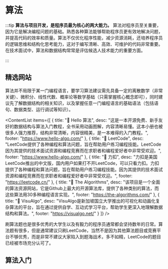 # 算法

:::tip
**算法与项目开发，是程序员最为核心的两大能力。** 算法对程序员至关重要，因为它是解决编程问题的基础。熟悉各种算法能够帮助程序员更有效地解决问题，并提高代码的效率和质量。算法不仅优化程序性能，减少资源消耗，还培养程序员的逻辑思维和结构化思考能力，这对于编写清晰、高效、可维护的代码非常重要。在技术面试中，算法和数据结构常常是评估候选人技术能力的重要方面。

:::

## 精选网站
算法并不局限于某一门编程语言，要学习算法建议需先具备一定的离散数学（非常关键）、微积分、线性代数、概率论等数学基础（只需掌握核心概念即可），同时建议先了解数据结构的相关知识，以及掌握任意一门编程语言的基础语法（包括语句、数据类型、运行调试等知识）。



<ContentList 
  items={[
    {
      title: "🍔 Hello 算法",
      desc: "这是一本开源免费、新手友好的数据结构与算法入门教程，全书采用动画图解，内容清晰易懂。这本小册也被很多人强力推荐，结构非常清晰，内容很精美，是一本难得的入门教程。",
      footer: "https://www.hello-algo.com/"
    },
    {
      title: "🍖 LeetCode",
      desc: "LeetCode提供了各种编程和算法问题，旨在帮助用户练习编程技能。LeetCode因为其提供的技术面试资源和编程竞赛而在求职者和编程爱好者中非常受欢迎。",
      footer: "https://www.hello-algo.com/"
    },
    {
      title: "🥪 力扣",
      desc: "力扣是美国LeetCode推出的中文版，国内用户如果打不开LeetCode，可以只看力扣。力扣提供了各种编程和算法问题，旨在帮助用户练习编程技能。因为其提供的技术面试资源和编程竞赛而在求职者和编程爱好者中非常受欢迎。",
      footer: "https://leetcode.cn/"
    },
    {
      title: "🥟 The Algorithms",
      desc: "该项目是一个全面的算法资源网站，它是Github上最大的开源算法库，提供了各种类别的算法，而这些算法用30多种编程语言实现。",
      footer: "https://the-algorithms.com/"
    },
    {
      title: "🍕 VisuAlgo",
      desc: "VisuAlgo是新加坡国立大学推出的可视化和动画化复杂算法的平台，旨在通过提供自学、互动式学习平台，帮助学生更深入地理解数据结构和算法。",
      footer: "https://visualgo.net/"
    }
  ]}
/>




刷算法题也是很多优秀的大学生以及有毅力的程序员通常都会坚持数年的日常。算法题有很多，但是通常建议只刷LeetCode，当然不是因为其他算法题目或竞赛平台不够优秀，而是非常不建议大家陷入到题海战术，多不如精，LeetCode的题目已经被市场充分认可了。

## 算法入门
